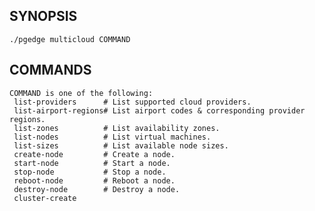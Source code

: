 ## SYNOPSIS
    ./pgedge multicloud COMMAND
 
## COMMANDS
    COMMAND is one of the following:
     list-providers      # List supported cloud providers.
     list-airport-regions# List airport codes & corresponding provider regions.
     list-zones          # List availability zones.
     list-nodes          # List virtual machines.
     list-sizes          # List available node sizes.
     create-node         # Create a node.
     start-node          # Start a node.
     stop-node           # Stop a node.
     reboot-node         # Reboot a node.
     destroy-node        # Destroy a node.
     cluster-create
